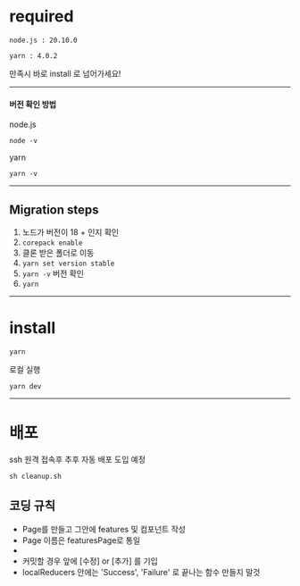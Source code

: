 
# required
```
node.js : 20.10.0
```
```
yarn : 4.0.2
```
만족시 바로 install 로 넘어가세요!

---
#### 버전 확인 방법
node.js 
```
node -v
```
yarn
```
yarn -v
```
---

## Migration steps
1. 노드가 버전이 18 + 인지 확인
2. ```corepack enable```
3. 클론 받은 폴더로 이동
4. ```yarn set version stable```
5. ```yarn -v``` 버전 확인
6. ```yarn```


---
# install 
```
yarn
```
로컬 실행
```
yarn dev
```

---



# 배포
ssh 원격 접속후 
추후 자동 배포 도입 예정
```
sh cleanup.sh
```





## 코딩 규칙
* Page를 만들고 그안에 features 및 컴포넌트 작성
* Page 이름은 featuresPage로 통일
* 
* 커밋할 경우 앞에 [수정] or [추가] 를 기입
* localReducers 안에는 'Success', 'Failure' 로 끝나는 함수 만들지 말것
